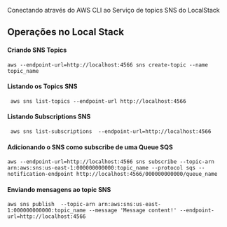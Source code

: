 
Conectando através do AWS CLI ao Serviço de topics SNS do LocalStack

## Operações no Local Stack

#### Criando SNS Topics

```shell
aws --endpoint-url=http://localhost:4566 sns create-topic --name topic_name
````

#### Listando os Topics SNS

```shell
 aws sns list-topics --endpoint-url http://localhost:4566
```

#### Listando Subscriptions SNS

```shell
 aws sns list-subscriptions  --endpoint-url=http://localhost:4566
```

#### Adicionando o SNS como subscribe de uma Queue SQS

```shell
aws --endpoint-url=http://localhost:4566 sns subscribe --topic-arn arn:aws:sns:us-east-1:000000000000:topic_name --protocol sqs --notification-endpoint http://localhost:4566/000000000000/queue_name
```

#### Enviando mensagens ao topic SNS

```shell
aws sns publish  --topic-arn arn:aws:sns:us-east-1:000000000000:topic_name --message 'Message content!' --endpoint-url=http://localhost:4566
```